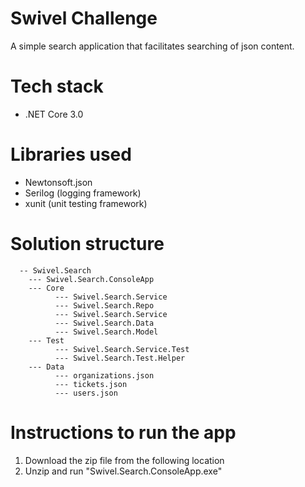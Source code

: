 # Swivel Challenge
A simple search application that facilitates searching of json content.

# Tech stack
* .NET Core 3.0
 
# Libraries used
* Newtonsoft.json
* Serilog (logging framework)
* xunit (unit testing framework)

# Solution structure
      -- Swivel.Search
        --- Swivel.Search.ConsoleApp
        --- Core
              --- Swivel.Search.Service
              --- Swivel.Search.Repo
              --- Swivel.Search.Service
              --- Swivel.Search.Data
              --- Swivel.Search.Model
        --- Test
              --- Swivel.Search.Service.Test
              --- Swivel.Search.Test.Helper
        --- Data
              --- organizations.json
              --- tickets.json
              --- users.json
              
# Instructions to run the app
1. Download the zip file from the following location
2. Unzip and run "Swivel.Search.ConsoleApp.exe"
